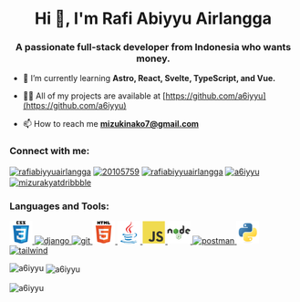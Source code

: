 <h1 align="center">Hi 👋, I'm Rafi Abiyyu Airlangga</h1>
<h3 align="center">A passionate full-stack developer from Indonesia who wants money.</h3>

- 🌱 I’m currently learning **Astro, React, Svelte, TypeScript, and Vue.**

- 👨‍💻 All of my projects are available at [https://github.com/a6iyyu](https://github.com/a6iyyu)

- 📫 How to reach me **mizukinako7@gmail.com**

<h3 align="left">Connect with me:</h3>
<p align="left">
<a href="https://linkedin.com/in/rafiabiyyuairlangga" target="blank"><img align="center" src="https://raw.githubusercontent.com/rahuldkjain/github-profile-readme-generator/master/src/images/icons/Social/linked-in-alt.svg" alt="rafiabiyyuairlangga" height="30" width="40" /></a>
<a href="https://stackoverflow.com/users/20105759" target="blank"><img align="center" src="https://raw.githubusercontent.com/rahuldkjain/github-profile-readme-generator/master/src/images/icons/Social/stack-overflow.svg" alt="20105759" height="30" width="40" /></a>
<a href="https://kaggle.com/rafiabiyyuairlangga" target="blank"><img align="center" src="https://raw.githubusercontent.com/rahuldkjain/github-profile-readme-generator/master/src/images/icons/Social/kaggle.svg" alt="rafiabiyyuairlangga" height="30" width="40" /></a>
<a href="https://instagram.com/a6iyyu" target="blank"><img align="center" src="https://raw.githubusercontent.com/rahuldkjain/github-profile-readme-generator/master/src/images/icons/Social/instagram.svg" alt="a6iyyu" height="30" width="40" /></a>
<a href="https://dribbble.com/mizurakyatdribbble" target="blank"><img align="center" src="https://raw.githubusercontent.com/rahuldkjain/github-profile-readme-generator/master/src/images/icons/Social/dribbble.svg" alt="mizurakyatdribbble" height="30" width="40" /></a>
</p>

<h3 align="left">Languages and Tools:</h3>
<p align="left"> <a href="https://www.w3schools.com/css/" target="_blank" rel="noreferrer"> <img src="https://raw.githubusercontent.com/devicons/devicon/master/icons/css3/css3-original-wordmark.svg" alt="css3" width="40" height="40"/> </a> <a href="https://www.djangoproject.com/" target="_blank" rel="noreferrer"> <img src="https://cdn.worldvectorlogo.com/logos/django.svg" alt="django" width="40" height="40"/> </a> <a href="https://git-scm.com/" target="_blank" rel="noreferrer"> <img src="https://www.vectorlogo.zone/logos/git-scm/git-scm-icon.svg" alt="git" width="40" height="40"/> </a> <a href="https://www.w3.org/html/" target="_blank" rel="noreferrer"> <img src="https://raw.githubusercontent.com/devicons/devicon/master/icons/html5/html5-original-wordmark.svg" alt="html5" width="40" height="40"/> </a> <a href="https://www.java.com" target="_blank" rel="noreferrer"> <img src="https://raw.githubusercontent.com/devicons/devicon/master/icons/java/java-original.svg" alt="java" width="40" height="40"/> </a> <a href="https://developer.mozilla.org/en-US/docs/Web/JavaScript" target="_blank" rel="noreferrer"> <img src="https://raw.githubusercontent.com/devicons/devicon/master/icons/javascript/javascript-original.svg" alt="javascript" width="40" height="40"/> </a> <a href="https://nodejs.org" target="_blank" rel="noreferrer"> <img src="https://raw.githubusercontent.com/devicons/devicon/master/icons/nodejs/nodejs-original-wordmark.svg" alt="nodejs" width="40" height="40"/> </a> <a href="https://postman.com" target="_blank" rel="noreferrer"> <img src="https://www.vectorlogo.zone/logos/getpostman/getpostman-icon.svg" alt="postman" width="40" height="40"/> </a> <a href="https://www.python.org" target="_blank" rel="noreferrer"> <img src="https://raw.githubusercontent.com/devicons/devicon/master/icons/python/python-original.svg" alt="python" width="40" height="40"/> </a> <a href="https://tailwindcss.com/" target="_blank" rel="noreferrer"> <img src="https://www.vectorlogo.zone/logos/tailwindcss/tailwindcss-icon.svg" alt="tailwind" width="40" height="40"/> </a> </p>

<p><img align="left" src="https://github-readme-stats.vercel.app/api/top-langs?username=a6iyyu&show_icons=true&locale=en&layout=compact" alt="a6iyyu" /></p>

<p>&nbsp;<img align="center" src="https://github-readme-stats.vercel.app/api?username=a6iyyu&show_icons=true&locale=en" alt="a6iyyu" /></p>

<p><img align="center" src="https://github-readme-streak-stats.herokuapp.com/?user=a6iyyu&" alt="a6iyyu" /></p>
